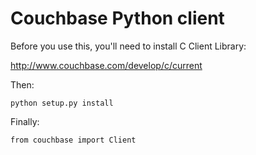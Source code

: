 Couchbase Python client
=======================

Before you use this, you'll need to install C Client Library:

http://www.couchbase.com/develop/c/current

Then:

    python setup.py install

Finally:

    from couchbase import Client
